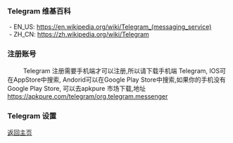 ### Telegram 维基百科
  - EN_US: https://en.wikipedia.org/wiki/Telegram_(messaging_service)  
  - ZH_CN: https://zh.wikipedia.org/wiki/Telegram
  
### 注册账号
   
&emsp;&emsp;Telegram 注册需要手机端才可以注册,所以请下载手机端 Telegram, IOS可在AppStore中搜索, Andorid可以在Google Play Store中搜索,如果你的手机没有 Google Play Store, 可以去apkpure 市场下载,地址 https://apkpure.com/telegram/org.telegram.messenger
   
### Telegram 设置


[返回主页](README.md)

